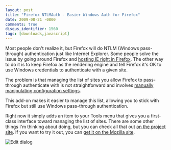 ```yaml
---
layout: post
title: "Firefox NTLMAuth - Easier Windows Auth for Firefox"
date: 2009-08-21 -0800
comments: true
disqus_identifier: 1560
tags: [downloads,javascript]
---
```

Most people don't realize it, but Firefox will do NTLM (Windows
pass-through) authentication just like Internet Explorer. Some people
solve the issue by going around Firefox and [hosting IE right in
Firefox](http://ietab.mozdev.org/). The other way to do it is to keep
Firefox as the rendering engine and tell Firefox it's OK to use Windows
credentials to authenticate with a given site.

The problem is that managing the list of sites you allow Firefox to
pass-through authenticate with is not straightforward and involves
[manually manipulating configuration
settings](http://kb.mozillazine.org/Network.automatic-ntlm-auth.trusted-uris).

This add-on makes it easier to manage this list, allowing you to stick
with Firefox but still use Windows pass-through authentication.

Right now it simply adds an item to your Tools menu that gives you a
first-class interface toward managing the list of sites. There are some
other things I'm thinking about doing, but you can check all that out
[on the project site](http://code.google.com/p/firefox-ntlmauth/). If
you want to try it out, you can [get it on the Mozilla
site](https://addons.mozilla.org/en-US/firefox/addon/13816).

![Edit dialog](http://firefox-ntlmauth.googlecode.com/svn/site/screenshots/edit-dialog.png)
